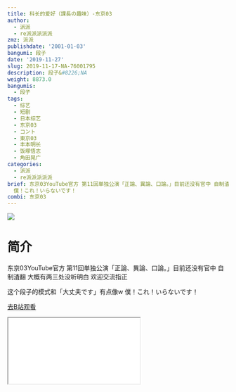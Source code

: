```yaml
---
title: 科长的爱好（課長の趣味）-东京03
author:
  - 派派
  - re派派派派派
zmz: 派派
publishdate: '2001-01-03'
bangumi: 段子
date: '2019-11-27'
slug: 2019-11-17-NA-76001795
description: 段子&#8226;NA
weight: 8873.0
bangumis:
  - 段子
tags:
  - 综艺
  - 短剧
  - 日本综艺
  - 东京03
  - コント
  - 東京03
  - 丰本明长
  - 饭塚悟志
  - 角田晃广
categories:
  - 派派
  - re派派派派派
brief: 东京03YouTube官方 第11回単独公演「正論、異論、口論。」目前还没有官中 自制渣翻 大概有两三处没听明白 欢迎交流指正 这个段子的模式和「大丈夫です」有点像w
  僕！これ！いらないです！
combi: 东京03
---
```

![](https://raw.githubusercontent.com/tcgriffith/owaraisite/master/static/tmpimg/30e638e08c3b9fb86ca507b7fd28399fd31b81f2.jpg.480.jpg)
# 简介  
东京03YouTube官方 第11回単独公演「正論、異論、口論。」目前还没有官中
自制渣翻 大概有两三处没听明白 欢迎交流指正

这个段子的模式和「大丈夫です」有点像w
僕！これ！いらないです！  

[去B站观看](https://www.bilibili.com/video/av76001795/)
<div class ="resp-container"><iframe class="testiframe" src="//player.bilibili.com/player.html?aid=76001795"", scrolling="no", allowfullscreen="true" > </iframe></div> 
